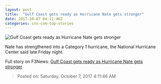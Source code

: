 ```yaml
---
layout: post
title:  "Gulf Coast gets ready as Hurricane Nate gets stronger"
date: 2017-10-07 04:11:46Z
categories: cnn-com-top-stories
---
```


![Gulf Coast gets ready as Hurricane Nate gets stronger](http://i2.cdn.cnn.com/cnnnext/dam/assets/171006141804-nicaragua-nate-1005-01-super-tease.jpg)

Nate has strengthened into a Category 1 hurricane, the National Hurricane Center said late Friday night.


Full story on F3News: [Gulf Coast gets ready as Hurricane Nate gets stronger](http://www.f3nws.com/n/ZfcYbF)

> Posted on: Saturday, October 7, 2017 4:11:46 AM
